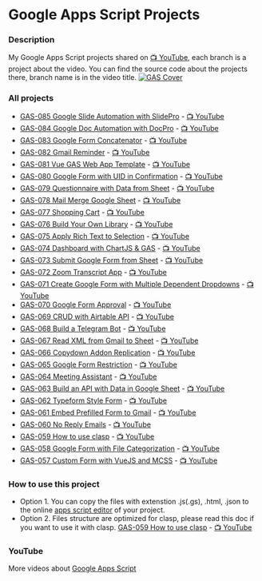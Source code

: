 # Google Apps Script Projects

### Description

My Google Apps Script projects shared on [:tv: YouTube](https://www.youtube.com/ashtonfei/), each branch is a project about the video. You can find the source code about the projects there, branch name is in the video title.
[![GAS Cover](https://user-images.githubusercontent.com/16481229/135790079-39664e01-b878-4f2c-8f95-26ff1bb9cce8.png)](https://www.youtube.com/ashtonfei/)

### All projects

- [GAS-085 Google Slide Automation with SlidePro](https://github.com/ashtonfei/google-apps-script-projects/tree/GAS-084) - [:tv: YouTube](https://youtu.be/gXJkpByChTo)
- [GAS-084 Google Doc Automation with DocPro](https://github.com/ashtonfei/google-apps-script-projects/tree/GAS-084) - [:tv: YouTube](https://youtu.be/gXJkpByChTo)
- [GAS-083 Google Form Concatenator](https://github.com/ashtonfei/google-apps-script-projects/tree/GAS-083) - [:tv: YouTube](https://youtu.be/r6RUa86aGk4)
- [GAS-082 Gmail Reminder](https://github.com/ashtonfei/google-apps-script-projects/tree/GAS-082) - [:tv: YouTube](https://youtu.be/tEEc3Tcu2LI)
- [GAS-081 Vue GAS Web App Template](https://github.com/ashtonfei/google-apps-script-projects/tree/GAS-081) - [:tv: YouTube](https://youtu.be/bYmDyGc5vds)
- [GAS-080 Google Form with UID in Confirmation](https://github.com/ashtonfei/google-apps-script-projects/tree/GAS-080) - [:tv: YouTube](https://youtu.be/AQoCKA4yM_w)
- [GAS-079 Questionnaire with Data from Sheet](https://github.com/ashtonfei/google-apps-script-projects/tree/GAS-079) - [:tv: YouTube](https://youtu.be/SAgCqxlPCRE)
- [GAS-078 Mail Merge Google Sheet](https://github.com/ashtonfei/google-apps-script-projects/tree/GAS-078) - [:tv: YouTube](https://youtu.be/C5Wv3zI2RF4)
- [GAS-077 Shopping Cart](https://github.com/ashtonfei/google-apps-script-projects/tree/GAS-077) - [:tv: YouTube](https://youtu.be/sKUpe6XCXRk)
- [GAS-076 Build Your Own Library](https://github.com/ashtonfei/google-apps-script-projects/tree/GAS-076) - [:tv: YouTube](https://youtu.be/0NW6yW-FgXs)
- [GAS-075 Apply Rich Text to Selection](https://github.com/ashtonfei/google-apps-script-projects/tree/GAS-075) - [:tv: YouTube](https://youtu.be/49popuunyUE)
- [GAS-074 Dashboard with ChartJS & GAS](https://github.com/ashtonfei/google-apps-script-projects/tree/GAS-074) - [:tv: YouTube](https://youtu.be/Qj94QzjPb04)
- [GAS-073 Submit Google Form from Sheet](https://github.com/ashtonfei/google-apps-script-projects/tree/GAS-073) - [:tv: YouTube](https://youtu.be/K5GO4QN0XQA)
- [GAS-072 Zoom Transcript App](https://github.com/ashtonfei/google-apps-script-projects/tree/GAS-072) - [:tv: YouTube](https://youtu.be/XRUNTyyJeQA)
- [GAS-071 Create Google Form with Multiple Dependent Dropdowns](https://github.com/ashtonfei/google-apps-script-projects/tree/GAS-071) - [:tv: YouTube](https://youtu.be/9fYTk-6MxdE)
- [GAS-070 Google Form Approval](https://github.com/ashtonfei/google-apps-script-projects/tree/GAS-070) - [:tv: YouTube](https://youtu.be/PtIo_oPoAtk)
- [GAS-069 CRUD with Airtable API](https://github.com/ashtonfei/google-apps-script-projects/tree/GAS-069) - [:tv: YouTube](https://youtu.be/JVH72QDiOfY)
- [GAS-068 Build a Telegram Bot](https://github.com/ashtonfei/google-apps-script-projects/tree/GAS-068) - [:tv: YouTube](https://youtu.be/RNPyCH55bWQ)
- [GAS-067 Read XML from Gmail to Sheet](https://github.com/ashtonfei/google-apps-script-projects/tree/GAS-067) - [:tv: YouTube](https://youtu.be/dvtXro10qd8)
- [GAS-066 Copydown Addon Replication](https://github.com/ashtonfei/google-apps-script-projects/tree/GAS-066) - [:tv: YouTube](https://youtu.be/urj8_pjqT-k)
- [GAS-065 Google Form Restriction](https://github.com/ashtonfei/google-apps-script-projects/tree/GAS-065) - [:tv: YouTube](https://youtu.be/ial1XLfUvPc)
- [GAS-064 Meeting Assistant](https://github.com/ashtonfei/google-apps-script-projects/tree/GAS-064) - [:tv: YouTube](https://youtu.be/RwmFq40Usns)
- [GAS-063 Build an API with Data in Google Sheet](https://github.com/ashtonfei/google-apps-script-projects/tree/GAS-063) - [:tv: YouTube](https://youtu.be/NUYR39JxlJA)
- [GAS-062 Typeform Style Form](https://github.com/ashtonfei/google-apps-script-projects/tree/GAS-062) - [:tv: YouTube](https://youtu.be/6RwjYyfZDBs)
- [GAS-061 Embed Prefilled Form to Gmail](https://github.com/ashtonfei/google-apps-script-projects/tree/GAS-061) - [:tv: YouTube](https://youtu.be/dUGDwNoMHcs)
- [GAS-060 No Reply Emails](https://github.com/ashtonfei/google-apps-script-projects/tree/GAS-060) - [:tv: YouTube](https://youtu.be/4z0d6RUA96g)
- [GAS-059 How to use clasp](https://github.com/ashtonfei/google-apps-script-projects/tree/GAS-059) - [:tv: YouTube](https://youtu.be/V-oE2OyvTKM)
- [GAS-058 Google Form with File Categorization](https://github.com/ashtonfei/google-apps-script-projects/tree/GAS-058) - [:tv: YouTube](https://youtu.be/5gXcSGUYJVA)
- [GAS-057 Custom Form with VueJS and MCSS](https://github.com/ashtonfei/google-apps-script-projects/tree/GAS-057) - [:tv: YouTube](https://youtu.be/MfmjUUS4UUE)

### How to use this project

- Option 1. You can copy the files with extenstion .js(.gs), .html, .json to the online [apps script editor](https://script.google.com/) of your project.
- Option 2. Files structure are optimized for clasp, please read this doc if you want to use it with clasp. [GAS-059 How to use clasp](https://github.com/ashtonfei/google-apps-script-projects/tree/GAS-059) - [:tv: YouTube](https://youtu.be/V-oE2OyvTKM)

### YouTube

More videos about [Google Apps Script](https://www.youtube.com/playlist?list=PLQhwjnEjYj8Bf_EZDrrcmkB9vcB9Sk3x0)
